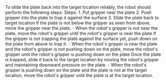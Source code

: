 To slide the plate back into the target location reliably, the robot should perform the following steps:
    Steps: 1. Put gripper near the plate  2. Push gripper into the plate to trap it against the surface  3. Slide the plate back to target location
    If the plate is not below the gripper as seen from above, move the gripper near the plate.
    - When the robot's gripper is not near the plate, move the robot's gripper until the robot's gripper is near the plate
    If the gripper is not trapping the plate against the surface yet, push down on the plate from above to trap it.
    - When the robot's gripper is near the plate and the robot's gripper is not pushing down on the plate, move the robot's gripper until the robot's gripper is pushing down on the plate
    Once the plate is trapped, slide it back to the target location by moving the robot's gripper and maintaining downward pressure on the plate.
    - When the robot's gripper is pushing down on the plate and the plate is not at the target location, move the robot's gripper until the plate is at the target location.